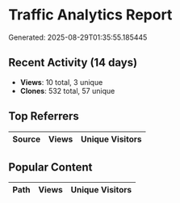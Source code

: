 # Traffic Analytics Report

Generated: 2025-08-29T01:35:55.185445

## Recent Activity (14 days)

- **Views**: 10 total, 3 unique
- **Clones**: 532 total, 57 unique

## Top Referrers

| Source | Views | Unique Visitors |
|--------|-------|-----------------|

## Popular Content

| Path | Views | Unique Visitors |
|------|-------|------------------|
